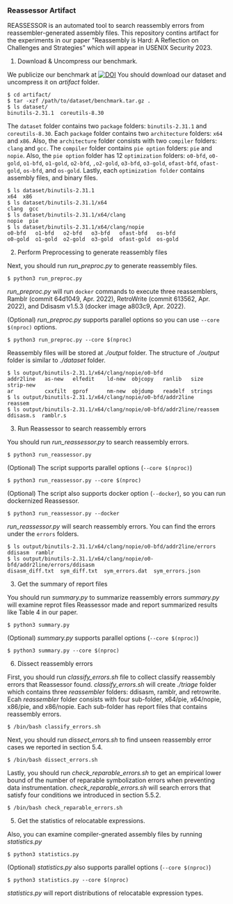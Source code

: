 ### Reassessor Artifact

REASSESSOR is an automated tool to search reassembly errors from
reassembler-generated assembly files. This repository contins artifact for the
experiments in our paper "Reassembly is Hard: A Reflection on Challenges and
Strategies" which will appear in USENIX Security 2023.


1. Download & Uncompress our benchmark.

We publicize our benchmark at
[![DOI](https://zenodo.org/badge/DOI/10.5281/zenodo.7178116.svg)](https://doi.org/10.5281/zenodo.7178116)
You should download our dataset and uncompress it on <em>artifact</em> folder.

```
$ cd artifact/
$ tar -xzf /path/to/dataset/benchmark.tar.gz .
$ ls dataset/
binutils-2.31.1  coreutils-8.30
```
The `dataset` folder contains two `package` folders: `binutils-2.31.1` and
`coreutils-8.30`.  Each `package` folder contains two `architecture` folders:
`x64` and `x86`.  Also, the `architecture` folder consists with two `compiler`
folders: `clang` and `gcc`.  The `compiler` folder contains `pie option`
folders: `pie` and `nopie`.  Also, the `pie option` folder has 12
`optimization` folders: `o0-bfd`, `o0-gold`,  `o1-bfd`, `o1-gold`, `o2-bfd`,
`,o2-gold`, `o3-bfd`,  `o3-gold`, `ofast-bfd`,  `ofast-gold`, `os-bfd`,  and
`os-gold`. Lastly, each `optimization folder` contains assembly files, and
binary files.

```
$ ls dataset/binutils-2.31.1
x64  x86
$ ls dataset/binutils-2.31.1/x64
clang  gcc
$ ls dataset/binutils-2.31.1/x64/clang
nopie  pie
$ ls dataset/binutils-2.31.1/x64/clang/nopie
o0-bfd   o1-bfd   o2-bfd   o3-bfd   ofast-bfd   os-bfd
o0-gold  o1-gold  o2-gold  o3-gold  ofast-gold  os-gold
```

2. Perform Preprocessing to generate reassembly files

Next, you should run <em>run_preproc.py</em> to generate reassembly files.
```
$ python3 run_preproc.py
```
<em>run_preproc.py</em> will run `docker` commands to execute three
reassemblers, Ramblr (commit 64d1049, Apr. 2022), RetroWrite (commit 613562,
Apr. 2022), and Ddisasm v1.5.3 (docker image a803c9, Apr. 2022).

(Optional) <em>run_preproc.py</em> supports parallel options so you can use
`--core $(nproc)` options.

```
$ python3 run_preproc.py --core $(nproc)
```

Reassembly files will be stored at <em>./output</em> folder. The structure of
<em>./output</em> folder is similar to <em>./dataset</em> folder.

```
$ ls output/binutils-2.31.1/x64/clang/nopie/o0-bfd
addr2line   as-new   elfedit    ld-new  objcopy   ranlib   size     strip-new
ar          cxxfilt  gprof      nm-new  objdump   readelf  strings
$ ls output/binutils-2.31.1/x64/clang/nopie/o0-bfd/addr2line
reassem
$ ls output/binutils-2.31.1/x64/clang/nopie/o0-bfd/addr2line/reassem
ddisasm.s  ramblr.s
```

3. Run Reassessor to search reassembly errors

You should run <em>run_reassessor.py</em> to search reassembly errors.
```
$ python3 run_reassessor.py
```


(Optional) The script supports parallel options (`--core $(nproc)`)
```
$ python3 run_reassessor.py --core $(nproc)
```

(Optional) The script also supports docker option (`--docker`), so
you can run dockernized Reassessor.
```
$ python3 run_reassessor.py --docker
```

<em>run_reassessor.py</em> will search reassembly errors.
You can find the errors under the `errors` folders.

```
$ ls output/binutils-2.31.1/x64/clang/nopie/o0-bfd/addr2line/errors
ddisasm  ramblr
$ ls output/binutils-2.31.1/x64/clang/nopie/o0-bfd/addr2line/errors/ddisasm
disasm_diff.txt  sym_diff.txt  sym_errors.dat  sym_errors.json
```


3. Get the summary of report files

You should run <em>summary.py</em> to summarize reassembly errors
<em>summary.py</em> will examine reprot files Reassessor made and
report summarized results like Table 4 in our paper.
```
$ python3 summary.py
```

(Optional) <em>summary.py</em> supports parallel options (`--core $(nproc)`)
```
$ python3 summary.py --core $(nproc)
```


6. Dissect reassembly errors

First, you should run <em>classify_errors.sh</em> file to collect classify
reassembly errors that Reassessor found. <em>classify_errors.sh</em> will
create <em>./triage</em> folder which contains three <em>reassembler</em>
folders: ddisasm, ramblr, and retrowrite.
Ecah <em>reassembler</em> folder consists with four sub-folder, x64/pie,
x64/nopie, x86/pie, and x86/nopie.
Each sub-folder has report files that contains reassembly errors.

```
$ /bin/bash classify_errors.sh
```

Next, you should run <em>dissect_errors.sh</em> to find unseen reassembly error
cases we reported in section 5.4.
```
$ /bin/bash dissect_errors.sh
```

Lastly, you should run <em>check_reparable_errors.sh</em> to get an empirical
lower bound of the number of reparable symbolization errors when preventing
data instrumentation. <em>check_reparable_errors.sh</em> will search errors that
satisfy four conditions we introduced in section 5.5.2.

```
$ /bin/bash check_reparable_errors.sh
```


5. Get the statistics of relocatable expressions.

Also, you can examine compiler-gnerated assembly files by running <em>statistics.py</em>
```
$ python3 statistics.py
```

(Optional) <em>statistics.py</em> also supports parallel options (`--core $(nproc)`)
```
$ python3 statistics.py --core $(nproc)
```

<em>statistics.py</em> will report distributions of relocatable expression types.


